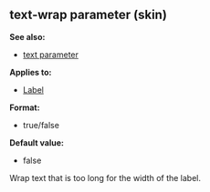 ## text-wrap parameter (skin)
**See also:**
*   [text parameter](/%7Bskin%7D/param/text)
<!-- -->
**Applies to:**
*   [Label](/%7Bskin%7D/control/label)
<!-- -->
**Format:**
*   true/false
<!-- -->
**Default value:**
*   false


Wrap text that is too long for the width of the label.